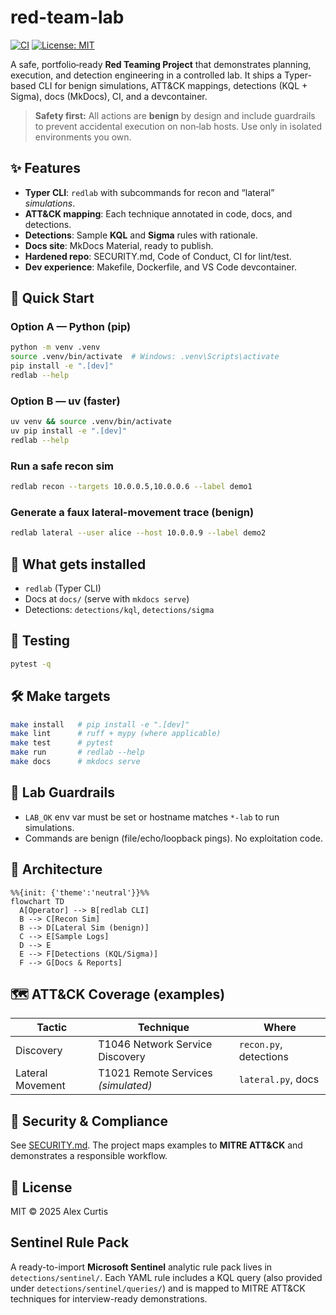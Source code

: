 # red-team-lab
[![CI](https://github.com/qexa/red-team-lab/actions/workflows/ci.yml/badge.svg)](https://github.com/YOUR_GITHUB_USERNAME/red-team-lab/actions/workflows/ci.yml)
[![License: MIT](https://img.shields.io/badge/License-MIT-yellow.svg)](LICENSE)

A safe, portfolio‑ready **Red Teaming Project** that demonstrates planning, execution, and detection engineering in a controlled lab. It ships a Typer-based CLI for benign simulations, ATT&CK mappings, detections (KQL + Sigma), docs (MkDocs), CI, and a devcontainer.

> **Safety first:** All actions are **benign** by design and include guardrails to prevent accidental execution on non‑lab hosts. Use only in isolated environments you own.

## ✨ Features
- **Typer CLI**: `redlab` with subcommands for recon and “lateral” *simulations*.
- **ATT&CK mapping**: Each technique annotated in code, docs, and detections.
- **Detections**: Sample **KQL** and **Sigma** rules with rationale.
- **Docs site**: MkDocs Material, ready to publish.
- **Hardened repo**: SECURITY.md, Code of Conduct, CI for lint/test.
- **Dev experience**: Makefile, Dockerfile, and VS Code devcontainer.

## 🏁 Quick Start
### Option A — Python (pip)
```bash
python -m venv .venv
source .venv/bin/activate  # Windows: .venv\Scripts\activate
pip install -e ".[dev]"
redlab --help
```

### Option B — uv (faster)
```bash
uv venv && source .venv/bin/activate
uv pip install -e ".[dev]"
redlab --help
```

### Run a safe recon sim
```bash
redlab recon --targets 10.0.0.5,10.0.0.6 --label demo1
```

### Generate a faux lateral-movement trace (benign)
```bash
redlab lateral --user alice --host 10.0.0.9 --label demo2
```

## 🧰 What gets installed
- `redlab` (Typer CLI)
- Docs at `docs/` (serve with `mkdocs serve`)
- Detections: `detections/kql`, `detections/sigma`

## 🧪 Testing
```bash
pytest -q
```

## 🛠️ Make targets
```bash
make install   # pip install -e ".[dev]"
make lint      # ruff + mypy (where applicable)
make test      # pytest
make run       # redlab --help
make docs      # mkdocs serve
```

## 🧯 Lab Guardrails
- `LAB_OK` env var must be set or hostname matches `*-lab` to run simulations.
- Commands are benign (file/echo/loopback pings). No exploitation code.

## 🧭 Architecture
```mermaid
%%{init: {'theme':'neutral'}}%%
flowchart TD
  A[Operator] --> B[redlab CLI]
  B --> C[Recon Sim]
  B --> D[Lateral Sim (benign)]
  C --> E[Sample Logs]
  D --> E
  E --> F[Detections (KQL/Sigma)]
  F --> G[Docs & Reports]
```

## 🗺️ ATT&CK Coverage (examples)
| Tactic | Technique | Where |
|---|---|---|
| Discovery | T1046 Network Service Discovery | `recon.py`, detections |
| Lateral Movement | T1021 Remote Services *(simulated)* | `lateral.py`, docs |

## 🔐 Security & Compliance
See [SECURITY.md](SECURITY.md). The project maps examples to **MITRE ATT&CK** and demonstrates a responsible workflow.

## 📄 License
MIT © 2025 Alex Curtis


## Sentinel Rule Pack
A ready-to-import **Microsoft Sentinel** analytic rule pack lives in `detections/sentinel/`. Each YAML rule includes a KQL query (also provided under `detections/sentinel/queries/`) and is mapped to MITRE ATT&CK techniques for interview-ready demonstrations.
